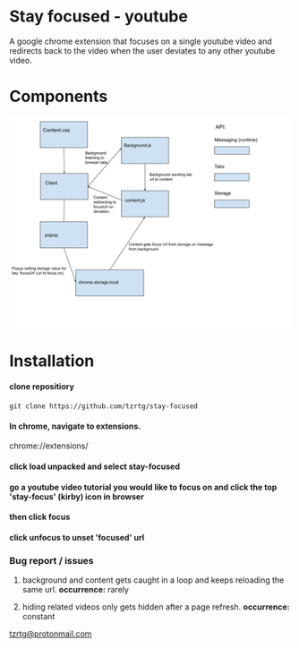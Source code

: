 # Stay focused - youtube

A google chrome extension that focuses on a single youtube video and redirects back to the video when the user deviates to any other youtube video.

# Components
![diagram](assets/stay-focused-diagram.svg)


# Installation

#### clone repositiory
```
git clone https://github.com/tzrtg/stay-focused
```
#### In chrome, navigate to extensions. 
chrome://extensions/
#### click load unpacked and select stay-focused
#### go a youtube video tutorial you would like to focus on and click the top 'stay-focus' (kirby) icon in browser
#### then click focus
#### click unfocus to unset 'focused' url


### Bug report / issues

1. background and content gets caught in a loop and keeps reloading the same url.
**occurrence:** rarely

2. hiding related videos only gets hidden after a page refresh.
**occurrence:** constant

tzrtg@protonmail.com

